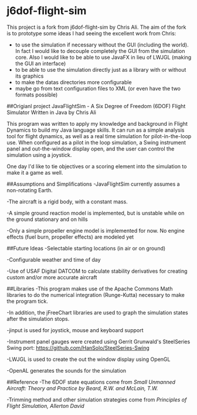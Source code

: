 # j6dof-flight-sim 
This project is a fork from j6dof-flight-sim by Chris Ali. The aim of the fork is to prototype some ideas I had seeing 
the excellent work from Chris:
- to use the simulation if necessary without the GUI (including the world). In fact I would like to decouple completely the GUI from the simulation core. Also I would like to be able to use JavaFX in lieu of LWJGL (making the GUI an interface)
- to be able to use the simulation directly just as a library with or without its graphics
- to make the datas directories more configurable
- maybe go from text configuration files to XML (or even have the two formats possible)

##Origianl project
JavaFlightSim - A Six Degree of Freedom (6DOF) Flight Simulator Written in Java by Chris Ali

This program was written to apply my knowledge and background in Flight Dynamics to build my Java language skills. It can run as a simple analysis tool for flight dynamics, as well as a real time simulation for pilot-in-the-loop use. When configured as a pilot in the loop simulation, a Swing instrument panel and out-the-window display open, and the user can control the simulation using a joystick.

One day I'd like to tie objectives or a scoring element into the simulation to make it a game as well.

##Assumptions and Simplifications
-JavaFlightSim currently assumes a non-rotating Earth.
 
-The aircraft is a rigid body, with a constant mass.

-A simple ground reaction model is implemented, but is unstable while on the ground stationary and on hills 

-Only a simple propeller engine model is implemented for now. No engine effects (fuel burn, propeller effects) are modeled yet

##Future Ideas
-Selectable starting locations (in air or on ground)

-Configurable weather and time of day

-Use of USAF Digital DATCOM to calculate stability derivatives for creating custom and/or more accurate aircraft

##Libraries
-This program makes use of the Apache Commons Math libraries to do the numerical integration (Runge-Kutta) necessary to make the program tick.

-In addition, the jFreeChart libraries are used to graph the simulation states after the simulation stops.

-jinput is used for joystick, mouse and keyboard support

-Instrument panel gauges were created using Gerrit Grunwald's SteelSeries Swing port: 
https://github.com/HanSolo/SteelSeries-Swing 

-LWJGL is used to create the out the window display using OpenGL

-OpenAL generates the sounds for the simulation 

##Reference
-The 6DOF state equations come from *Small Unmanned Aircraft: Theory and Practice by Beard, R.W. and McLain, T.W.*

-Trimming method and other simulation strategies come from *Principles of Flight Simulation, Allerton David* 
